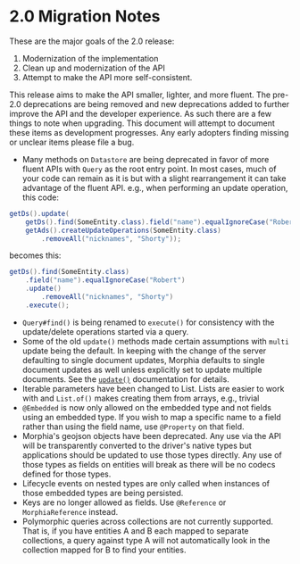 2.0 Migration Notes
===

These are the major goals of the 2.0 release:
1.  Modernization of the implementation
1.  Clean up and modernization of the API
1.  Attempt to make the API more self-consistent.

This release aims to make the API smaller, lighter, and more fluent.  The pre-2.0 deprecations are being removed and new deprecations 
added to further improve the API and the developer experience.  As such there are a few things to note when upgrading.  This document 
will attempt to document these items as development progresses.  Any early adopters finding missing or unclear items please file a bug.

*  Many methods on `Datastore` are being deprecated in favor of more fluent APIs with `Query` as the root entry point.  In most cases, 
much of your code can remain as it is but with a slight rearrangement it can take advantage of the fluent API.  e.g., when performing an 
update operation, this code:

```java
getDs().update(
    getDs().find(SomeEntity.class).field("name").equalIgnoreCase("Robert"),
    getAds().createUpdateOperations(SomeEntity.class)
        .removeAll("nicknames", "Shorty"));
```

becomes this:

```java
getDs().find(SomeEntity.class)
    .field("name").equalIgnoreCase("Robert")
    .update()
        .removeAll("nicknames", "Shorty")
    .execute();
```

* `Query#find()` is being renamed to `execute()` for consistency with the update/delete operations started via a query.
* Some of the old `update()` methods made certain assumptions with `multi` update being the default.  In keeping with the change of the 
server defaulting to single document updates, Morphia defaults to single document updates as well unless explicitly set to update 
multiple documents.  See the [`update()`](https://docs.mongodb.com/manual/reference/method/db.collection.update/) documentation for details.
* Iterable parameters have been changed to List.  Lists are easier to work with and `List.of()` makes creating them from arrays, e.g., 
trivial
* `@Embedded` is now only allowed on the embedded type and not fields using an embedded type.  If you wish to map a specific name to a
 field  rather than using the field name, use `@Property` on that field.
* Morphia's geojson objects have been deprecated.  Any use via the API will be transparently converted to the driver's native types but 
applications should be updated to use those types directly.  Any use of those types as fields on entities will break as there will be no 
codecs defined for those types.
* Lifecycle events on nested types are only called when instances of those embedded types are being persisted.
* Keys are no longer allowed as fields.  Use `@Reference` or `MorphiaReference` instead.
* Polymorphic queries across collections are not currently supported.  That is, if you have entities A and B each mapped to separate
 collections, a query against type A will not automatically look in the collection mapped for B to find your entities. 